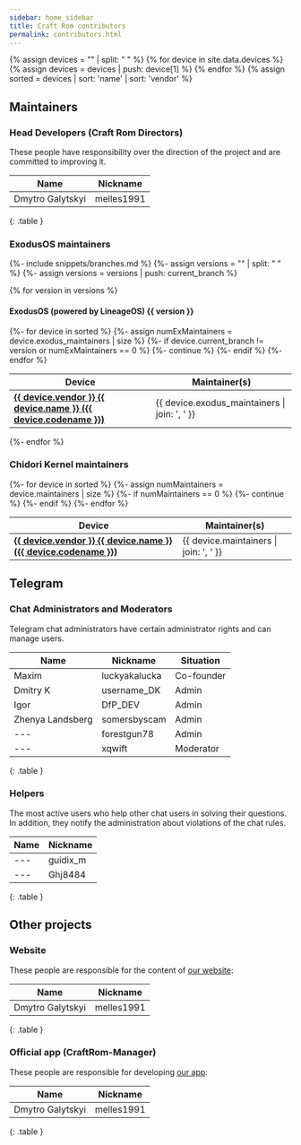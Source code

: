 ```yaml
---
sidebar: home_sidebar
title: Craft Rom contributors
permalink: contributors.html
---
```


{% assign devices = "" | split: " " %}
{% for device in site.data.devices %}
{% assign devices = devices | push: device[1] %}
{% endfor %}
{% assign sorted = devices | sort: 'name' | sort: 'vendor' %}

## Maintainers

### Head Developers (Craft Rom Directors)

These people have responsibility over the direction of the project and are committed to improving it.

| Name | Nickname |
|------|----------|
| Dmytro Galytskyi | melles1991 |
{: .table }

### ExodusOS maintainers

{%- include snippets/branches.md %}
{%- assign versions = "" | split: " " %}
{%- assign versions = versions | push: current_branch %}

{% for version in versions %}

#### ExodusOS (powered by LineageOS) {{ version }}

<table class="table">
<thead>
<tr><th>Device</th><th>Maintainer(s)</th></tr>
</thead>
<tbody>
{%- for device in sorted %}
{%- assign numExMaintainers = device.exodus_maintainers | size %}
{%- if device.current_branch != version or numExMaintainers == 0 %}
{%- continue %}
{%- endif %}
<tr><td><b><a href="{{ "/devices/" | append: device.codename | relative_url }}">{{ device.vendor }} {{ device.name }} ({{ device.codename }})</a></b></td><td>{{ device.exodus_maintainers | join: ', ' }}</td></tr>
{%- endfor %}
</tbody>
</table>
{%- endfor %}

### Chidori Kernel maintainers

<table class="table">
<thead>
<tr><th>Device</th><th>Maintainer(s)</th></tr>
</thead>
<tbody>
{%- for device in sorted %}
{%- assign numMaintainers = device.maintainers | size %}
{%- if numMaintainers == 0 %}
{%- continue %}
{%- endif %}
<tr><td><b><a href="{{ "/devices/" | append: device.codename | relative_url }}">{{ device.vendor }} {{ device.name }} ({{ device.codename }})</a></b></td><td>{{ device.maintainers | join: ', ' }}</td></tr>
{%- endfor %}
</tbody>
</table>

## Telegram

### Chat Administrators and Moderators

Telegram chat administrators have certain administrator rights and can manage users.

| Name | Nickname | Situation |
|------|----------|------|
| Maxim | luckyakalucka | Co-founder |
| Dmitry K | username_DK | Admin |
| Igor | DfP_DEV | Admin |
| Zhenya Landsberg | somersbyscam | Admin |
| --- | forestgun78 | Admin |
| --- | xqwift | Moderator |
{: .table }

### Helpers

The most active users who help other chat users in solving their questions.
In addition, they notify the administration about violations of the chat rules.

| Name | Nickname |
|------|----------|
| --- | guidix_m |
| --- | Ghj8484 |
{: .table }

## Other projects

### Website

These people are responsible for the content of [our website](https://www.craft-rom.pp.ua/):

| Name | Nickname |
|------|----------|
| Dmytro Galytskyi | melles1991 |
{: .table }

### Official app (CraftRom-Manager)

These people are responsible for developing [our app](https://github.com/CraftRom/CraftRom-Manager):

| Name | Nickname |
|------|----------|
| Dmytro Galytskyi | melles1991 |
{: .table }
